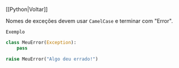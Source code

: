 [[Python|Voltar]]

Nomes de exceções devem usar `CamelCase` e terminar com "Error".

`Exemplo`
```Python
class MeuError(Exception):
    pass

raise MeuError("Algo deu errado!")
```